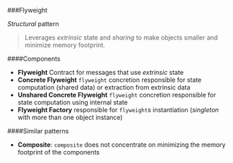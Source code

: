 ###Flyweight

_Structural_ pattern

> Leverages _extrinsic_ state and _sharing_ to make objects smaller and minimize memory footprint.

####Components

* **Flyweight** Contract for messages that use _extrinsic_ state
* **Concrete Flyweight** `flyweight` concretion responsible for state computation (shared data) or extraction from extrinsic data
* **Unshared Concrete Flyweight** `flyweight` concretion responsible for state computation using internal state
* **Flyweight Factory** responsible for `flyweight`s instantiation (_singleton_ with more than one object instance)

####Similar patterns

* **Composite**: `composite` does not concentrate on minimizing the memory footprint of the components
